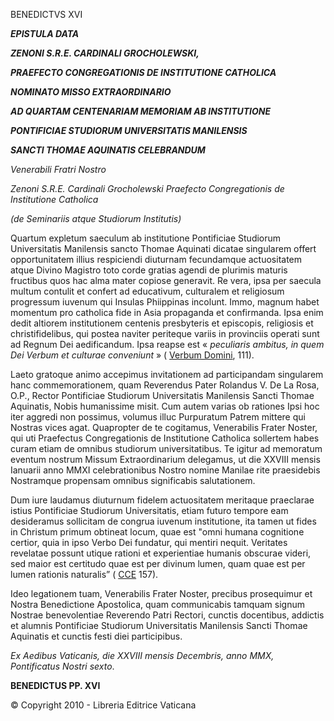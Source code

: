 BENEDICTVS XVI

***EPISTULA DATA***

***ZENONI S.R.E. CARDINALI GROCHOLEWSKI,***

***PRAEFECTO CONGREGATIONIS DE INSTITUTIONE CATHOLICA***

***NOMINATO MISSO EXTRAORDINARIO***

***AD QUARTAM CENTENARIAM MEMORIAM AB INSTITUTIONE***

***PONTIFICIAE STUDIORUM UNIVERSITATIS MANILENSIS***

***SANCTI THOMAE AQUINATIS CELEBRANDUM***

*Venerabili Fratri Nostro*

*Zenoni S.R.E. Cardinali Grocholewski* *Praefecto Congregationis de Institutione Catholica*

*(de Seminariis atque Studiorum Institutis)*

Quartum expletum saeculum ab institutione Pontificiae Studiorum Universitatis Manilensis sancto Thomae Aquinati dicatae singularem offert opportunitatem illius respiciendi diuturnam fecundamque actuositatem atque Divino Magistro toto corde gratias agendi de plurimis maturis fructibus quos hac alma mater copiose generavit. Re vera, ipsa per saecula multum contulit et confert ad educativum, culturalem et religiosum progressum iuvenum qui Insulas Phiippinas incolunt. Immo, magnum habet momentum pro catholica fide in Asia propaganda et confirmanda. Ipsa enim dedit altiorem institutionem centenis presbyteris et episcopis, religiosis et christifidelibus, qui postea naviter periteque variis in provinciis operati sunt ad Regnum Dei aedificandum. Ipsa reapse est « *peculiaris ambitus, in quem Dei Verbum et culturae conveniunt* » ( [Verbum Domini](/content/dam/benedict-xvi/pdf/apost_exhortations/documents/hf_ben-xvi_exh_20100930_verbum-domini_lt.pdf), 111).

Laeto gratoque animo accepimus invitationem ad participandam singularem hanc commemorationem, quam Reverendus Pater Rolandus V. De La Rosa, O.P., Rector Pontificiae Studiorum Universitatis Manilensis Sancti Thomae Aquinatis, Nobis humanissime misit. Cum autem varias ob rationes Ipsi hoc iter aggredi non possimus, volumus illuc Purpuratum Patrem mittere qui Nostras vices agat. Quapropter de te cogitamus, Venerabilis Frater Noster, qui uti Praefectus Congregationis de Institutione Catholica sollertem habes curam etiam de omnibus studiorum universitatibus. Te igitur ad memoratum eventum nostrum Missum Extraordinarium delegamus, ut die XXVIII mensis Ianuarii anno MMXI celebrationibus Nostro nomine Manilae rite praesidebis Nostramque propensam omnibus significabis salutationem.

Dum iure laudamus diuturnum fidelem actuositatem meritaque praeclarae istius Pontificiae Studiorum Universitatis, etiam futuro tempore eam desideramus sollicitam de congrua iuvenum institutione, ita tamen ut fides in Christum primum obtineat locum, quae est "omni humana cognitione certior, quia in ipso Verbo Dei fundatur, qui mentiri nequit. Veritates revelatae possunt utique rationi et experientiae humanis obscurae videri, sed maior est certitudo quae est per divinum lumen, quam quae est per lumen rationis naturalis” ( [CCE](http://www.vatican.va/archive/catechism_lt/p1s1c3a1_lt.htm#I.%20De%20fidei%20oboedientia) 157).

Ideo legationem tuam, Venerabilis Frater Noster, precibus prosequimur et Nostra Benedictione Apostolica, quam communicabis tamquam signum Nostrae benevolentiae Reverendo Patri Rectori, cunctis docentibus, addictis et alumnis Pontificiae Studiorum Universitatis Manilensis Sancti Thomae Aquinatis et cunctis festi diei participibus.

*Ex Aedibus Vaticanis, die XXVIII mensis Decembris, anno MMX, Pontificatus Nostri sexto*.

**BENEDICTUS PP. XVI**

© Copyright 2010 - Libreria Editrice Vaticana